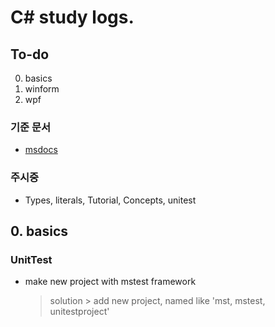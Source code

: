 # C# study logs.

## To-do
0. basics
1. winform
2. wpf

### 기준 문서
- [msdocs](https://docs.microsoft.com/en-us/dotnet/csharp/tour-of-csharp)

### 주시중
- Types, literals, Tutorial, Concepts, unitest


## 0. basics

### UnitTest
- make new project with mstest framework
  > solution > add new project, named like 'mst, mstest, unitestproject'
  


